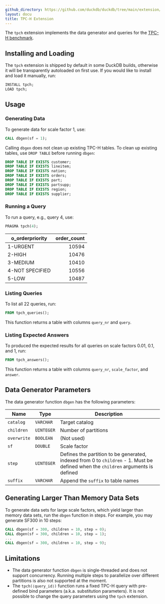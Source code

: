 ```yaml
---
github_directory: https://github.com/duckdb/duckdb/tree/main/extension/tpch
layout: docu
title: TPC-H Extension
---
```


The `tpch` extension implements the data generator and queries for the [TPC-H benchmark](https://www.tpc.org/tpch/).

## Installing and Loading

The `tpch` extension is shipped by default in some DuckDB builds, otherwise it will be transparently autoloaded on first use.
If you would like to install and load it manually, run:

```sql
INSTALL tpch;
LOAD tpch;
```

## Usage

### Generating Data

To generate data for scale factor 1, use:

```sql
CALL dbgen(sf = 1);
```

Calling `dbgen` does not clean up existing TPC-H tables.
To clean up existing tables, use `DROP TABLE` before running `dbgen`:

```sql
DROP TABLE IF EXISTS customer;
DROP TABLE IF EXISTS lineitem;
DROP TABLE IF EXISTS nation;
DROP TABLE IF EXISTS orders;
DROP TABLE IF EXISTS part;
DROP TABLE IF EXISTS partsupp;
DROP TABLE IF EXISTS region;
DROP TABLE IF EXISTS supplier;
```

### Running a Query

To run a query, e.g., query 4, use:

```sql
PRAGMA tpch(4);
```

| o_orderpriority | order_count |
|-----------------|------------:|
| 1-URGENT        | 10594       |
| 2-HIGH          | 10476       |
| 3-MEDIUM        | 10410       |
| 4-NOT SPECIFIED | 10556       |
| 5-LOW           | 10487       |

### Listing Queries

To list all 22 queries, run:

```sql
FROM tpch_queries();
```

This function returns a table with columns `query_nr` and `query`.

### Listing Expected Answers

To produced the expected results for all queries on scale factors 0.01, 0.1, and 1, run:

```sql
FROM tpch_answers();
```

This function returns a table with columns `query_nr`, `scale_factor`, and `answer`.

## Data Generator Parameters

The data generator function `dbgen` has the following parameters:

<div class="narrow_table"></div>

| Name | Type | Description |
|--|--|------------|
| `catalog`   | `VARCHAR`  | Target catalog                                                                                                                    |
| `children`  | `UINTEGER` | Number of partitions                                                                                                              |
| `overwrite` | `BOOLEAN`  | (Not used)                                                                                                                        |
| `sf`        | `DOUBLE`   | Scale factor                                                                                                                      |
| `step`      | `UINTEGER` | Defines the partition to be generated, indexed from 0 to `children` - 1. Must be defined when the `children` arguments is defined |
| `suffix`    | `VARCHAR`  | Append the `suffix` to table names                                                                                                |

## Generating Larger Than Memory Data Sets

To generate data sets for large scale factors, which yield larger than memory data sets, run the `dbgen` function in steps. For example, you may generate SF300 in 10 steps:

```sql
CALL dbgen(sf = 300, children = 10, step = 0);
CALL dbgen(sf = 300, children = 10, step = 1);
...
CALL dbgen(sf = 300, children = 10, step = 9);
```

## Limitations

* The data generator function `dbgen` is single-threaded and does not support concurrency. Running multiple steps to parallelize over different partitions is also not supported at the moment.
* The `tpch(⟨query_id⟩)` function runs a fixed TPC-H query with pre-defined bind parameters (a.k.a. substitution parameters). It is not possible to change the query parameters using the `tpch` extension.